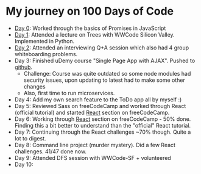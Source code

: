# My journey on 100 Days of Code

- [Day 0](day0.md): Worked through the basics of Promises in JavaScript
- [Day 1](day1.md): Attended a lecture on Trees with WWCode Silicon Valley. Implemented in Python.
- [Day 2](day2.md): Attended an interviewing Q+A session which also had 4 group whiteboarding problems.
- Day 3: Finished uDemy course "Single Page App with AJAX". Pushed to [github](https://github.com/monicaleep/TodoSPA).
  - Challenge: Course was quite outdated so some node modules had security issues, upon updating to latest had to make some other changes
  - Also, first time to run microservices.
- Day 4: Add my own search feature to the ToDo app all by myself :)
- Day 5: Reviewed Sass on freeCodeCamp and worked through React (official tutorial) and started [React](react.md) section on freeCodeCamp.
- Day 6: Working through [React](react.md) section on freeCodeCamp - 50% done. Finding this a bit better to understand than the "official" React tutorial.
- Day 7: Continuing through the React challenges ~70% though. Quite a lot to digest.
- Day 8: Command line project (murder mystery). Did a few React challenges. 41/47 done now.
- Day 9: Attended DFS session with WWCode-SF + volunteered
- Day 10:  
